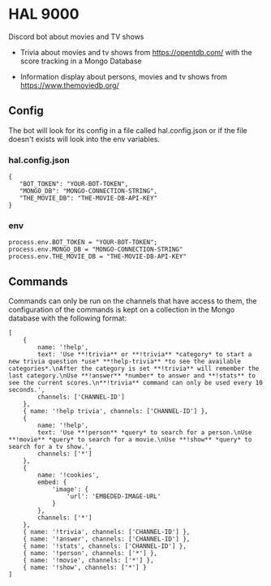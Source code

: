 # HAL 9000
Discord bot about movies and TV shows

- Trivia about movies and tv shows from https://opentdb.com/ with the score tracking in a Mongo Database

- Information display about persons, movies and tv shows from https://www.themoviedb.org/


## Config

The bot will look for its config in a file called hal.config.json or if the file doesn't exists will look into the env variables.

### hal.config.json

```
{
   "BOT_TOKEN": "YOUR-BOT-TOKEN",
   "MONGO_DB": "MONGO-CONNECTION-STRING",
   "THE_MOVIE_DB": "THE-MOVIE-DB-API-KEY"
}
```

### env
```
process.env.BOT_TOKEN = "YOUR-BOT-TOKEN";
process.env.MONGO_DB = "MONGO-CONNECTION-STRING"
process.env.THE_MOVIE_DB = "THE-MOVIE-DB-API-KEY"
```

## Commands

Commands can only be run on the channels that have access to them, the configuration of the commands is kept on a collection in the Mongo database with the following format:

```
[
    {
        name: '!help',
        text: 'Use **!trivia** or **!trivia** *category* to start a new trivia question *use* **!help-trivia** *to see the available categories*.\nAfter the category is set **!trivia** will remember the last category.\nUse **!answer** *number* to answer and **!stats** to see the current scores.\n**!trivia** command can only be used every 10 seconds.',
        channels: ['CHANNEL-ID']
    },
    { name: '!help trivia', channels: ['CHANNEL-ID'] },
    {
        name: '!help',
        text: 'Use **!person** *query* to search for a person.\nUse **!movie** *query* to search for a movie.\nUse **!show** *query* to search for a tv show.',
        channels: ['*']
    },
    {
        name: '!cookies',
        embed: {
            'image': {
                'url': 'EMBEDED-IMAGE-URL'
            }
        },
        channels: ['*']
    },
    { name: '!trivia', channels: ['CHANNEL-ID'] },
    { name: '!answer', channels: ['CHANNEL-ID'] },
    { name: '!stats', channels: ['CHANNEL-ID'] },
    { name: '!person', channels: ['*'] },
    { name: '!movie', channels: ['*'] },
    { name: '!show', channels: ['*'] }
]
```
